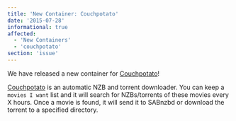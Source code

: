 ```yaml
---
title: 'New Container: Couchpotato'
date: '2015-07-28'
informational: true
affected:
  - 'New Containers'
  - 'couchpotato'
section: 'issue'
---
```

We have released a new container for [Couchpotato](https://github.com/linuxserver/docker-couchpotato)!

[Couchpotato](https://couchpota.to/) is an automatic NZB and torrent downloader. You can keep a `movies I want` list and it will search for NZBs/torrents of these movies every X hours. Once a movie is found, it will send it to SABnzbd or download the torrent to a specified directory.